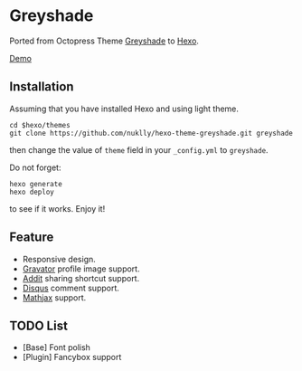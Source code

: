 # Greyshade

Ported from Octopress Theme [Greyshade](https://github.com/shashankmehta/greyshade)
to [Hexo](https://github.com/tommy351/hexo).

[Demo](https://nuklly.github.io)

## Installation

Assuming that you have installed Hexo and using light theme.

    cd $hexo/themes
    git clone https://github.com/nuklly/hexo-theme-greyshade.git greyshade

then change the value of `theme` field in your `_config.yml` to `greyshade`.

Do not forget:

    hexo generate
    hexo deploy

to see if it works. Enjoy it!

## Feature

- Responsive design.
- [Gravator](https://gravatar.com/) profile image support.
- [Addit](http://www.addthis.com/) sharing shortcut support.
- [Disqus](http://disqus.com/) comment support.
- [Mathjax](http://www.mathjax.org/) support.

## TODO List

- [Base] Font polish
- [Plugin] Fancybox support
